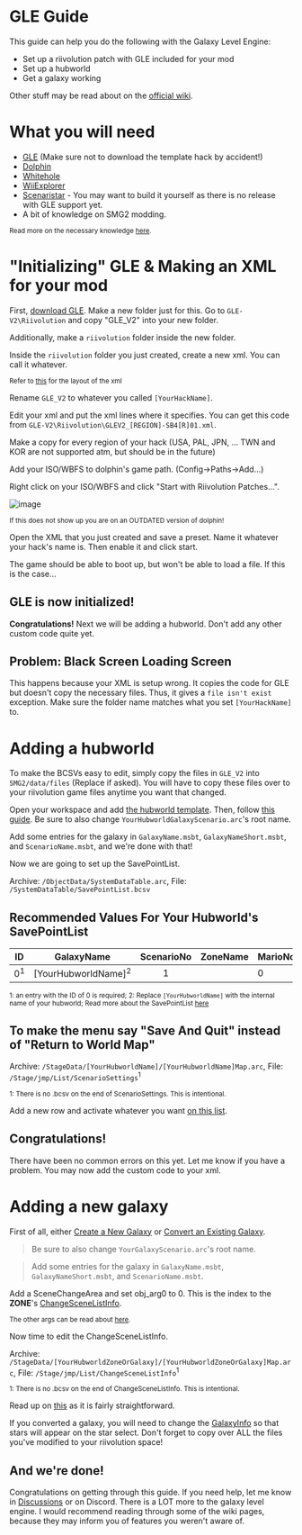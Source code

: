 # GLE Guide
This guide can help you do the following with the Galaxy Level Engine:
- Set up a riivolution patch with GLE included for your mod
- Set up a hubworld
- Get a galaxy working

Other stuff may be read about on the [official wiki](https://github.com/SuperHackio/GalaxyLevelEngine/wiki).

# What you will need
- [GLE](https://github.com/SuperHackio/GalaxyLevelEngine/releases) (Make sure not to download the template hack by accident!)
- [Dolphin](https://dolphin-emu.org/)
- [Whitehole](https://github.com/SunakazeKun/Whitehole-Despaghettification/releases)
- [WiiExplorer](https://github.com/SuperHackio/WiiExplorer/releases)
- [Scenaristar](https://github.com/SuperHackio/Scenaristar) - You may want to build it yourself as there is no release with GLE support yet.
- A bit of knowledge on SMG2 modding. 

<sub>Read more on the necessary knowledge [here](https://github.com/SuperHackio/GalaxyLevelEngine/wiki/SavePointList).</sub>

# "Initializing" GLE & Making an XML for your mod
First, [download GLE](https://github.com/SuperHackio/GalaxyLevelEngine/releases).
Make a new folder just for this. 
Go to `GLE-V2\Riivolution` and copy "GLE_V2" into your new folder.

Additionally, make a `riivolution` folder inside the new folder.

Inside the `riivolution` folder you just created, create a new xml. You can call it whatever.

<sub>Refer to [this](https://github.com/SuperHackio/GalaxyLevelEngine/wiki/Setup-Guide#making-a-riivolution-xml) for the layout of the xml</sub>

Rename `GLE_V2` to whatever you called `[YourHackName]`.

Edit your xml and put the xml lines where it specifies. You can get this code from `GLE-V2\Riivolution\GLEV2_[REGION]-SB4[R]01.xml`.

Make a copy for every region of your hack (USA, PAL, JPN, ... TWN and KOR are not supported atm, but should be in the future)

Add your ISO/WBFS to dolphin's game path. (Config->Paths->Add...)

Right click on your ISO/WBFS and click "Start with Riivolution Patches...".

![image](https://user-images.githubusercontent.com/38051573/206037241-16e1b2fd-f139-4927-b2c9-95ada33c7b82.png)

<sub>If this does not show up you are on an OUTDATED version of dolphin!</sub>

Open the XML that you just created and save a preset. Name it whatever your hack's name is. Then enable it and click start. 

The game should be able to boot up, but won't be able to load a file. If this is the case...
## GLE is now initialized!
**Congratulations!** Next we will be adding a hubworld. Don't add any other custom code quite yet.

## Problem: Black Screen Loading Screen
This happens because your XML is setup wrong. It copies the code for GLE but doesn't copy the necessary files. Thus, it gives a `file isn't exist` exception. Make sure the folder name matches what you set `[YourHackName]` to.

# Adding a hubworld

To make the BCSVs easy to edit, simply copy the files in `GLE_V2` into `SMG2/data/files` (Replace if asked). You will have to copy these files over to your riivolution game files anytime you want that changed.

Open your workspace and add [the hubworld template](https://github.com/SuperHackio/GalaxyLevelEngine/wiki/Template-Files#new-hubworld-template). Then, follow [this guide](https://github.com/SuperHackio/GalaxyLevelEngine/wiki/Creating-a-New-Galaxy#giving-your-galaxy-a-name). Be sure to also change `YourHubworldGalaxyScenario.arc`'s root name. 

Add some entries for the galaxy in `GalaxyName.msbt`, `GalaxyNameShort.msbt`, and `ScenarioName.msbt`, and we're done with that!

Now we are going to set up the SavePointList. 

Archive: `/ObjectData/SystemDataTable.arc`, File: `/SystemDataTable/SavePointList.bcsv`

## Recommended Values For Your Hubworld's SavePointList
| ID    | GalaxyName | ScenarioNo | ZoneName | MarioNo | Player | ResultPathId | EntryPathId | EntireLevelFlag |
|:-------------:|:-------------:|:-------------:| -------------| -------------| -------------| -------------| -------------| -------------|
| 0<sup>1</sup>      | [YourHubworldName]<sup>2</sup> | 1 |  | 0 | -1 | 0 | 0 | 1 |

<sub>1: an entry with the ID of 0 is required; 2: Replace `[YourHubworldName]` with the internal name of your hubworld; Read more about the SavePointList [here](https://github.com/SuperHackio/GalaxyLevelEngine/wiki/SavePointList)</sub>

## To make the menu say "Save And Quit" instead of "Return to World Map"
Archive: `/StageData/[YourHubworldName]/[YourHubworldName]Map.arc`, File: `/Stage/jmp/List/ScenarioSettings`<sup>1</sup>

<sub>1: There is no .bcsv on the end of ScenarioSettings. This is intentional.</sub>

Add a new row and activate whatever you want [on this list](https://github.com/SuperHackio/GalaxyLevelEngine/wiki/Stages#available-settings).

## Congratulations!
There have been no common errors on this yet. Let me know if you have a problem. You may now add the custom code to your xml.

# Adding a new galaxy

First of all, either [Create a New Galaxy](https://github.com/SuperHackio/GalaxyLevelEngine/wiki/Creating-a-New-Galaxy) or [Convert an Existing Galaxy](https://github.com/SuperHackio/GalaxyLevelEngine/wiki/Converting-an-Existing-Galaxy).
> Be sure to also change `YourGalaxyScenario.arc`'s root name. 

> Add some entries for the galaxy in `GalaxyName.msbt`, `GalaxyNameShort.msbt`, and `ScenarioName.msbt`.

Add a SceneChangeArea and set obj_arg0 to 0. This is the index to the **ZONE**'s [ChangeSceneListInfo](https://github.com/SuperHackio/GalaxyLevelEngine/wiki/Stages#changescenelistinfo).

<sub>The other args can be read about [here](https://github.com/SuperHackio/GalaxyLevelEngine/wiki/Objects#scenechangearea). 

Now time to edit the ChangeSceneListInfo.

Archive: `/StageData/[YourHubworldZoneOrGalaxy]/[YourHubworldZoneOrGalaxy]Map.arc`, File: `/Stage/jmp/List/ChangeSceneListInfo`<sup>1</sup>

<sub>1: There is no .bcsv on the end of ChangeSceneListInfo. This is intentional.</sub>

Read up on [this](https://github.com/SuperHackio/GalaxyLevelEngine/wiki/Stages#changescenelistinfo) as it is fairly straightforward.

If you converted a galaxy, you will need to change the [GalaxyInfo](https://github.com/SuperHackio/GalaxyLevelEngine/wiki/Stages#galaxyinfobcsv) so that stars will appear on the star select. Don't forget to copy over ALL the files you've modified to your riivolution space!
## And we're done!
Congratulations on getting through this guide. If you need help, let me know in [Discussions](https://github.com/AwesomeTMC/GLE-Guide/discussions) or on Discord. There is a LOT more to the galaxy level engine. I would recommend reading through some of the wiki pages, because they may inform you of features you weren't aware of.
